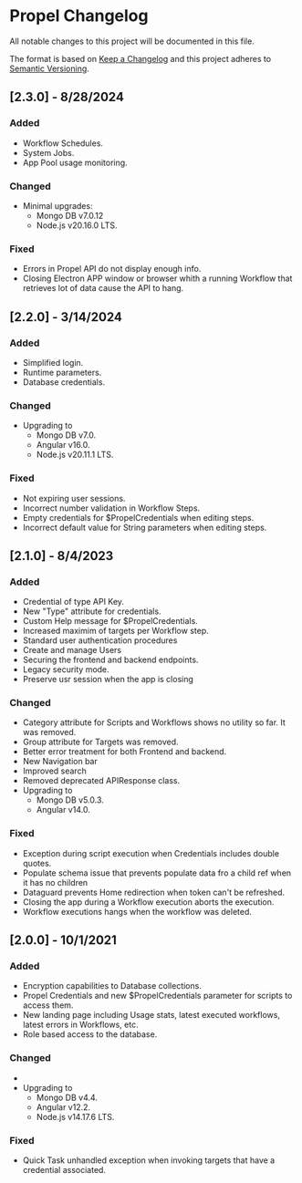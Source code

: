 # Propel Changelog
All notable changes to this project will be documented in this file.
 
The format is based on [Keep a Changelog](http://keepachangelog.com/)
and this project adheres to [Semantic Versioning](http://semver.org/).
 
## [2.3.0] - 8/28/2024
 
### Added
- Workflow Schedules.
- System Jobs.
- App Pool usage monitoring.
 
### Changed
- Minimal upgrades: 
  - Mongo DB v7.0.12
  - Node.js v20.16.0 LTS.

### Fixed

- Errors in Propel API do not display enough info.
- Closing Electron APP window or browser whith a running Workflow that retrieves 
lot of data cause the API to hang.


## [2.2.0] - 3/14/2024
 
### Added
- Simplified login.
- Runtime parameters.
- Database credentials.
 
### Changed
- Upgrading to 
  - Mongo DB v7.0.
  - Angular v16.0.
  - Node.js v20.11.1 LTS.

### Fixed

- Not expiring user sessions.
- Incorrect number validation in Workflow Steps.
- Empty credentials for $PropelCredentials when editing steps.
- Incorrect default value for String parameters when editing steps.


## [2.1.0] - 8/4/2023
 
### Added
- Credential of type API Key.
- New "Type" attribute for credentials.
- Custom Help message for $PropelCredentials.
- Increased maximim of targets per Workflow step.
- Standard user authentication procedures
- Create and manage Users
- Securing the frontend and backend endpoints. 
- Legacy security mode.
- Preserve usr session when the app is closing

### Changed
- Category attribute for Scripts and Workflows shows no utility so far. It was removed.
- Group attribute for Targets was removed.
- Better error treatment for both Frontend and backend.
- New Navigation bar
- Improved search
- Removed deprecated APIResponse class.
- Upgrading to 
  - Mongo DB v5.0.3.
  - Angular v14.0.

### Fixed
- Exception during script execution when Credentials includes double quotes.
- Populate schema issue that prevents populate data fro a child ref when it has no children
- Dataguard prevents Home redirection when token can't be refreshed.
- Closing the app during a Workflow execution aborts the execution.
- Workflow executions hangs when the workflow was deleted.

## [2.0.0] - 10/1/2021
 
### Added
- Encryption capabilities to Database collections.
- Propel Credentials and new $PropelCredentials parameter for scripts to access them.
- New landing page including Usage stats, latest executed workflows, latest errors in Workflows, etc.
- Role based access to the database.

### Changed
- 
- Upgrading to 
  - Mongo DB v4.4.
  - Angular v12.2.
  - Node.js v14.17.6 LTS.

### Fixed
- Quick Task unhandled exception when invoking targets that have a credential associated.

